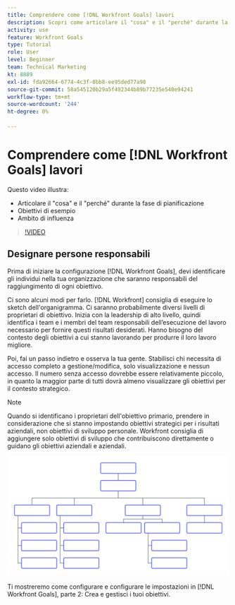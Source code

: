 ```yaml
---
title: Comprendere come [!DNL Workfront Goals] lavori
description: Scopri come articolare il "cosa" e il "perché" durante la fase di pianificazione, gli obiettivi di esempio e la portata dell’influenza.
activity: use
feature: Workfront Goals
type: Tutorial
role: User
level: Beginner
team: Technical Marketing
kt: 8889
exl-id: fda92664-6774-4c3f-8bb8-ee95ded77a98
source-git-commit: 58a545120b29a5f492344b89b77235e548e94241
workflow-type: tm+mt
source-wordcount: '244'
ht-degree: 0%

---
```


# Comprendere come [!DNL Workfront Goals] lavori

Questo video illustra:

* Articolare il &quot;cosa&quot; e il &quot;perché&quot; durante la fase di pianificazione
* Obiettivi di esempio
* Ambito di influenza

>[!VIDEO](https://video.tv.adobe.com/v/335183/?quality=12)

## Designare persone responsabili

Prima di iniziare la configurazione [!DNL Workfront Goals], devi identificare gli individui nella tua organizzazione che saranno responsabili del raggiungimento di ogni obiettivo.

Ci sono alcuni modi per farlo. [!DNL Workfront] consiglia di eseguire lo sketch dell&#39;organigramma. Ci saranno probabilmente diversi livelli di proprietari di obiettivo. Inizia con la leadership di alto livello, quindi identifica i team e i membri del team responsabili dell’esecuzione del lavoro necessario per fornire questi risultati desiderati. Hanno bisogno del contesto degli obiettivi a cui stanno lavorando per produrre il loro lavoro migliore.

Poi, fai un passo indietro e osserva la tua gente. Stabilisci chi necessita di accesso completo a gestione/modifica, solo visualizzazione e nessun accesso. Il numero senza accesso dovrebbe essere relativamente piccolo, in quanto la maggior parte di tutti dovrà almeno visualizzare gli obiettivi per il contesto strategico.

>[!NOTE]
>
>Quando si identificano i proprietari dell&#39;obiettivo primario, prendere in considerazione che si stanno impostando obiettivi strategici per i risultati aziendali, non obiettivi di sviluppo personale. Workfront consiglia di aggiungere solo obiettivi di sviluppo che contribuiscono direttamente o guidano gli obiettivi aziendali e aziendali.

![Grafico org vuoto](assets/01-workfront-goals-blank-org-chart.png)

Ti mostreremo come configurare e configurare le impostazioni in [!DNL Workfront Goals], parte 2: Crea e gestisci i tuoi obiettivi.

<!--
URL for part 2 reference above
-->

